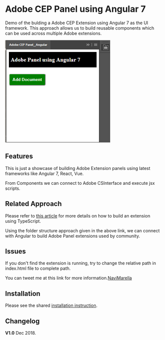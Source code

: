 Adobe CEP Panel using Angular 7
=======================

Demo of the bulding a Adobe CEP Extension using Angular 7 as the UI framework. This approach allows us to build reusable components which can be used across multiple Adobe extensions.

![screenshot](img/screenshot.png)

## Features
This is just a showcase of building Adobe Extension panels using latest frameworks like Angular 7, React, Vue.

From Components we can connect to Adobe CSInterface and  execute jsx scripts.
<!--
    Example

```
   const script = 'app.documents.add()';
    new CSInterface().evalScript(script, (result) => {
      alert('Document added using panel extension');
    });
```
-->

## Related Approach
Please refer to [this article](http://www.davidebarranca.com/?p=2672) for more details on how to build an extension using TypeScript.

 Using the folder structure approach given in the above link, we can connect with Angular to build Adobe Panel extensions used by community.

## Issues
If you don't find the extension is running, try to change the relative path in index.html file to complete path.

You can tweet me at this link for more information.[NaviMarella](https://twitter.com/NaviMarella)

## Installation
Please see the shared [installation instruction](../../README.md#installation).

## Changelog
**V1.0** Dec 2018.